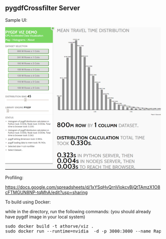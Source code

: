 ## pygdfCrossfilter Server

Sample UI:

![sample image](sample-ui.png)

Profiling:

https://docs.google.com/spreadsheets/d/1xYSqHvQrnVlokcvBjQtTAmzX1O8cFTMGUN8NP-tqMhA/edit?usp=sharing


To build using Docker:

while in the directory, run the following commands:
(you should already have pygdf image in your local system)

<pre>
sudo docker build -t athorve/viz .
sudo docker run --runtime=nvidia  -d -p 3000:3000 --name Rapids_viz athorve/viz

</pre>
